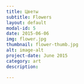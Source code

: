 ```yaml
---
title: Цветы
subtitle: Flowers
layout: default
modal-id: 5
date: 2015-06-06
img: flower.jpg
thumbnail: flower-thumb.jpg
alt: image-alt
project-date: June 2015
category: art
description:

---
```

